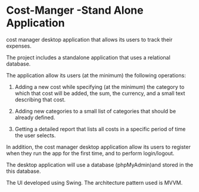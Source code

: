 # Cost-Manger -Stand Alone Application
cost manager desktop application that allows its users to track their expenses.

The project includes a standalone application that uses a relational database.

The application allow its users (at the minimum) the following operations:

1. Adding a new cost while specifying (at the minimum) the category to which that cost will be added, the sum, the currency, and a small text describing that cost.

2. Adding new categories to a small list of categories that should be already defined.

3. Getting a detailed report that lists all costs in a specific period of time the user selects.

In addition, the cost manager desktop application allow its users to register when they run the app for the first time, and to perform login/logout.

The desktop application will use a database (phpMyAdmin)and stored in the this database.

The UI developed using Swing. The architecture pattern used is MVVM.
